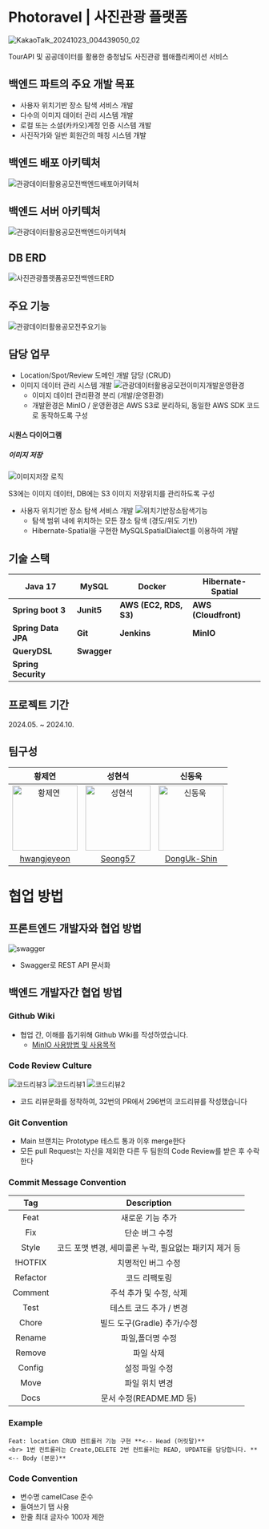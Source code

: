 # Photoravel | 사진관광 플랫폼

![KakaoTalk_20241023_004439050_02](https://github.com/user-attachments/assets/c14f3d41-d423-48a3-8c60-235afe27a2e3)

TourAPI 및 공공데이터를 활용한 충청남도 사진관광 웹애플리케이션 서비스

## 백엔드 파트의 주요 개발 목표
- 사용자 위치기반 장소 탐색 서비스 개발
- 다수의 이미지 데이터 관리 시스템 개발
- 로컬 또는 소셜(카카오)계정 인증 시스템 개발
- 사진작가와 일반 회원간의 매칭 시스템 개발

## 백엔드 배포 아키텍처
![관광데이터활용공모전백엔드배포아키텍처](https://github.com/user-attachments/assets/5d427c36-fa86-44fe-9cea-44b377dd49dd)

## 백엔드 서버 아키텍처
![관광데이터활용공모전백엔드아키텍처](https://github.com/user-attachments/assets/27f82dd5-e68e-410e-960d-fca1b139b65e)

## DB ERD
![사진관광플랫폼공모전백엔드ERD](https://github.com/user-attachments/assets/4eb24cb8-9e68-4ca0-9273-45f0fd4de954)

## 주요 기능
![관광데이터활용공모전주요기능](https://github.com/user-attachments/assets/7a9cb05e-7e18-409d-a7f6-748d73a0fb2d)

## 담당 업무
- Location/Spot/Review 도메인 개발 담당 (CRUD)
- 이미지 데이터 관리 시스템 개발
  ![관광데이터활용공모전이미지개발운영환경](https://github.com/user-attachments/assets/46a81ccd-9919-4228-a694-8fd3c7313794)    
    - 이미지 데이터 관리환경 분리 (개발/운영환경)
    - 개발환경은 MinIO / 운영환경은 AWS S3로 분리하되, 동일한 AWS SDK 코드로 동작하도록 구성

#### 시퀀스 다이어그램
##### 이미지 저장
  ![이미지저장 로직](https://github.com/user-attachments/assets/33254873-aefb-4518-a55f-8c9ab783f59d)
  
S3에는 이미지 데이터, DB에는 S3 이미지 저장위치를 관리하도록 구성

- 사용자 위치기반 장소 탐색 서비스 개발
  ![위치기반장소탐색기능](https://github.com/user-attachments/assets/fd879e69-2f75-4594-9705-2dc48f8e92e8)
  - 탐색 범위 내에 위치하는 모든 장소 탐색 (경도/위도 기반)
  - Hibernate-Spatial을 구현한 MySQLSpatialDialect를 이용하여 개발  

## 기술 스택
| **Java 17** | **MySQL** | **Docker** | **Hibernate-Spatial** |
| --- | --- | --- | --- |
| **Spring boot 3** | **Junit5** | **AWS (EC2, RDS, S3)** | **AWS (Cloudfront)** |
| **Spring Data JPA** | **Git** | **Jenkins** | **MinIO** |
| **QueryDSL** | **Swagger** |  |  |
| **Spring Security** | |  |  |

## 프로젝트 기간
2024.05. ~ 2024.10.

## 팀구성
|황제연|성현석|신동욱|
|:-:|:-:|:-:|
|<img src="https://github.com/user-attachments/assets/fbb50a3d-9b16-48d9-a202-5ceea62d16e0" width=130px alt="황제연">|<img src="https://github.com/user-attachments/assets/5af257f0-75d0-47fd-b1af-305a2526517d" width=130px alt="성현석">|<img src="https://github.com/user-attachments/assets/9a537fd8-a588-42fa-b84a-68468ae40868" width=130px alt="신동욱">|
|[hwangjeyeon](https://github.com/hwangjeyeon)|[Seong57](https://github.com/Seong57)|[DongUk-Shin](https://github.com/DongUk-Shin)|

# 협업 방법

## 프론트엔드 개발자와 협업 방법
![swagger](https://github.com/user-attachments/assets/66133ef7-5050-42f9-a417-f74fe93695f4)
- Swagger로 REST API 문서화

## 백엔드 개발자간 협업 방법
### Github Wiki
- 협업 간, 이해를 돕기위해 Github Wiki를 작성하였습니다.
  - [MinIO 사용방법 및 사용목적](https://github.com/Trendravel/photoravel-be/wiki/Minio-%EC%82%AC%EC%9A%A9%EB%B0%A9%EB%B2%95-%EB%B0%8F-%EC%82%AC%EC%9A%A9%EB%AA%A9%EC%A0%81-%EC%A0%95%EB%A6%AC%EA%B8%80)


### Code Review Culture
![코드리뷰3](https://github.com/user-attachments/assets/7db1ed20-9263-412c-a130-361222102399)
![코드리뷰1](https://github.com/user-attachments/assets/17af43d2-2b00-4d26-a079-911002337122)
![코드리뷰2](https://github.com/user-attachments/assets/33ba2fa9-ef0f-47de-924e-27e68441f791)

- 코드 리뷰문화를 정착하여, 32번의 PR에서 296번의 코드리뷰를 작성했습니다


### Git Convention
- Main 브랜치는 Prototype 테스트 통과 이후 merge한다
- 모든 pull Request는 자신을 제외한 다른 두 팀원의 Code Review를 받은 후 수락한다

### Commit Message Convention
|Tag|           Description            |
|:-:|:--------------------------------:|
|Feat|            새로운 기능 추가             |
|Fix|             단순 버그 수정             |
|Style| 코드 포맷 변경, 세미콜론 누락, 필요없는 패키지 제거 등 |
|!HOTFIX|            치명적인 버그 수정            |
|Refactor|             코드 리팩토링              |
|Comment|          주석 추가 및 수정, 삭제          |
|Test|          테스트 코드 추가 / 변경          |
|Chore|       빌드 도구(Gradle) 추가/수정        |
|Rename|            파일,폴더명 수정             |
|Remove|              파일 삭제               |
|Config|             설정 파일 수정             |
|Move|             파일 위치 변경             |
|Docs|        문서 수정(README.MD 등)        |

### Example

```
Feat: location CRUD 컨트롤러 기능 구현 **<-- Head (머릿말)**
<br> 1번 컨트롤러는 Create,DELETE 2번 컨트롤러는 READ, UPDATE를 담당합니다. **<-- Body (본문)**
```

### Code Convention
- 변수명 camelCase 준수
- 들여쓰기 탭 사용
- 한줄 최대 글자수 100자 제한
